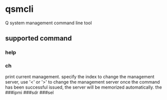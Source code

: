 # qsmcli
Q system management command line tool

## supported command
### help
### ch

print current management. specify the index to change the management server, use '<' or '>'
to change the management server once the command has been successful issued, the server will be memorized automatically.
the
###ipmi
###sdr
###sel
